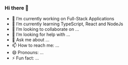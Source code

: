 ### Hi there 👋



- 🔭 I’m currently working on Full-Stack Applications
- 🌱 I’m currently learning TypeScript, React and NodeJs
- 👯 I’m looking to collaborate on ...
- 🤔 I’m looking for help with ...
- 💬 Ask me about ...
- 📫 How to reach me: ...
- 😄 Pronouns: ...
- ⚡ Fun fact: ...

